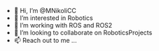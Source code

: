 - 👋 Hi, I’m @MNikoliCC
- 👀 I’m interested in Robotics
- 🌱 I’m working with ROS and ROS2
- 💞️ I’m looking to collaborate on RoboticsProjects
- 📫 Reach out to me ...

<!---
MNikoliCC/MNikoliCC is a ✨ special ✨ repository because its `README.md` (this file) appears on your GitHub profile.
You can click the Preview link to take a look at your changes.
--->
